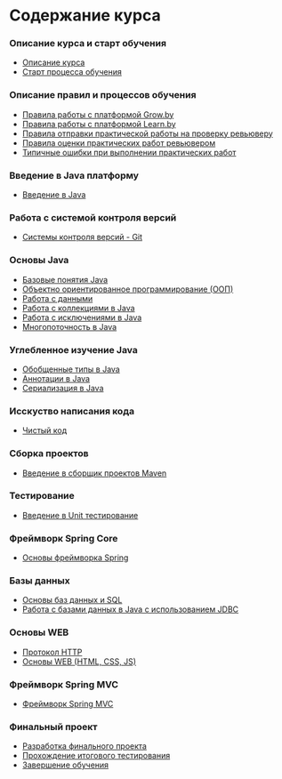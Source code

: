 Содержание курса
====================

### Описание курса и старт обучения
* [Описание курса]({{site.baseurl}})
* [Старт процесса обучения]({{site.materialsurl}}general/education_start)

### Описание правил и процессов обучения
* [Правила работы с платформой Grow.by]({{site.materialsurl}}general/grow_intro)
* [Правила работы с платформой Learn.by]({{site.materialsurl}}general/learn_intro)
* [Правила отправки практической работы на проверку ревьюверу]({{site.materialsurl}}general/mr_creation_rules)
* [Правила оценки практических работ ревьювером]({{site.materialsurl}}general/evaluation_rules_for_reviwer)
* [Типичные ошибки при выполнении практических работ]({{site.materialsurl}}general/typical_mistakes)

### Введение в Java платформу
* [Введение в Java]({{site.materialsurl}}java_intro/java_intro)

### Работа с системой контроля версий
* [Системы контроля версий - Git]({{site.materialsurl}}vcs/vcs)

### Основы Java
* [Базовые понятия Java]({{site.materialsurl}}java_basics/java_basics)
* [Объектно ориентированное программирование (ООП)]({{site.materialsurl}}oop/oop)
* [Работа с данными]({{site.materialsurl}}data_handling/data_handling)
* [Работа с коллекциями в Java]({{site.materialsurl}}collections/collections)
* [Работа с исключениями в Java]({{site.materialsurl}}exceptions/exceptions)
* [Многопоточность в Java]({{site.materialsurl}}multithreading_basics/multithreading_basics)

### Углебленное изучение Java
* [Обобщенные типы в Java]({{site.materialsurl}}generics/generics)
* [Аннотации в Java]({{site.materialsurl}}annotations/annotations)
* [Сериализация в Java]({{site.materialsurl}}serialization/serialization) <!---Добавить ссылку на модуль с JSON и XML -->

### Исскуство написания кода
* [Чистый код]({{site.materialsurl}}clean_code/clean_code)

### Сборка проектов
* [Введение в сборщик проектов Maven]({{site.materialsurl}}maven/maven)

### Тестирование 
* [Введение в Unit тестирование]({{site.materialsurl}}unit_testing/unit_testing)

### Фреймворк Spring Core
* [Основы фреймворка Spring]({{site.materialsurl}}spring_framework/spring_framework)

### Базы данных
* [Основы баз данных и SQL]({{site.materialsurl}}db_basics/db_basics)
* [Работа с базами данных в Java c использованием JDBC]({{site.materialsurl}}jdbc/jdbc)

### Основы WEB
* [Протокол HTTP]({{site.materialsurl}}http/http)
* [Основы WEB (HTML, CSS, JS)]({{site.materialsurl}}web_basics/web_basics)

### Фреймворк Spring MVC
* [Фреймворк Spring MVC]({{site.materialsurl}}spring_mvc_framework/spring_mvc_framework)

### Финальный проект
* [Разработка финального проекта]({{site.materialsurl}}final_project/final_project)
* [Прохождение итогового тестирования]({{site.materialsurl}}final_test/final_test)
* [Завершение обучения]({{site.materialsurl}}next_steps/next_steps)